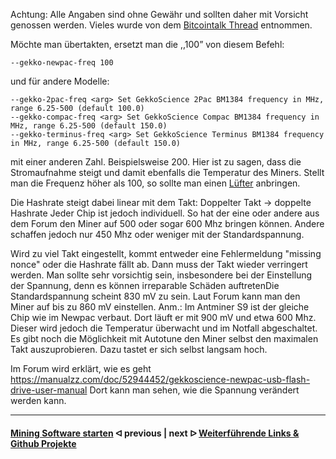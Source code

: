 Achtung: Alle Angaben sind ohne Gewähr und sollten daher mit Vorsicht genossen werden. 
Vieles wurde von dem [Bitcointalk Thread](https://bitcointalk.org/index.php?topic=5053833.0) entnommen.

Möchte man übertakten, ersetzt man die ,,100” von diesem Befehl:
```
--gekko-newpac-freq 100
```
und für andere Modelle:
```
--gekko-2pac-freq <arg> Set GekkoScience 2Pac BM1384 frequency in MHz, range 6.25-500 (default 100.0)
--gekko-compac-freq <arg> Set GekkoScience Compac BM1384 frequency in MHz, range 6.25-500 (default 150.0)
--gekko-terminus-freq <arg> Set GekkoScience Terminus BM1384 frequency in MHz, range 6.25-500 (default 150.0)
```
mit einer anderen Zahl. Beispielsweise 200. 
Hier ist zu sagen, dass die Stromaufnahme steigt und damit ebenfalls die Temperatur des Miners.
Stellt man die Frequenz höher als 100, so sollte man einen [Lüfter](shopping-list.md) anbringen.

Die Hashrate steigt dabei linear mit dem Takt: Doppelter Takt -> doppelte Hashrate 
Jeder Chip ist jedoch individuell. So hat der eine oder andere aus dem Forum den Miner auf 500 oder sogar 600 Mhz bringen können. Andere schaffen jedoch nur 450 Mhz oder weniger 
mit der Standardspannung.

Wird zu viel Takt eingestellt, kommt entweder eine Fehlermeldung "missing nonce" oder die Hashrate fällt ab. Dann muss der Takt wieder verringert werden. Man sollte sehr vorsichtig sein, insbesondere bei der Einstellung der Spannung, denn es können irreparable Schäden auftretenDie Standardspannung scheint 830 mV zu sein. Laut Forum kann man den Miner auf bis zu 860 mV einstellen.
Anm.: Im Antminer S9 ist der gleiche Chip wie im Newpac verbaut. Dort läuft er mit 900 mV und etwa 600 Mhz. Dieser wird jedoch die Temperatur überwacht und im Notfall abgeschaltet.
Es gibt noch die Möglichkeit mit Autotune den Miner selbst den maximalen Takt auszuprobieren. Dazu tastet er sich selbst langsam hoch. 

Im Forum wird erklärt, wie es geht
https://manualzz.com/doc/52944452/gekkoscience-newpac-usb-flash-drive-user-manual
Dort kann man sehen, wie die Spannung verändert werden kann.

---

#### [Mining Software starten](start_mining.md)  ᐊ  previous | next  ᐅ  [Weiterführende Links & Github Projekte](additional-links.md)
